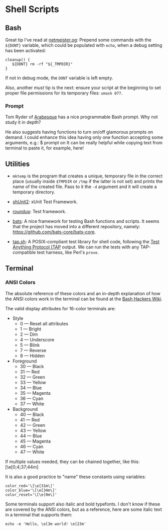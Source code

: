Shell Scripts
=============

## Bash

Great tip I've read at [netmeister.og](http://www.netmeister.org/rtfmsh/370971886509121536.html):
Prepend some commands with the `${DONT}` variable, which could be populated with `echo`, when a
debug setting has been activated:

    cleanup() {
       ${DONT} rm -rf "${_TMPDIR}"
    }

If not in debug mode, the `DONT` variable is left empty.

Also, another *must* tip is the next:  ensure your script at the beginning to set proper file
permissions for its temporary files: `umask 077`.

### Prompt

Tom Ryder of [Arabesque](http://www.sanctum.geek.nz/) has a nice programmable Bash prompt.
Why not study it in depth?

He also suggests having functions to turn on/off glamorous prompts on demand.
I could enhance this idea having only one function accepting some arguments, e.g.:
    $ prompt on
It can be really helpful while copying text from terminal to paste it, for example, here!


## Utilities

 - `mktemp` is the program that creates a unique, temporary file in the correct
   place (usually inside `$TMPDIR` or `/tmp` if the latter is not set) and prints
   the name of the created file.  Pass to it the `-d` argument and it will create
   a temporary directory.

 - [shUnit2](https://github.com/kward/shunit2):
   xUnit Test Framework.
 - [roundup](https://bmizerany.github.io/roundup/):
   Test framework.
 - [bats](https://github.com/sstephenson/bats):
   A nice framework for testing Bash functions and scripts.
   It seems that the project has moved into a different repository, namely:
   <https://github.com/bats-core/bats-core>.
 - [tap.sh](https://github.com/dnmfarrell/tap.sh):
   A POSIX-compliant test library for shell code, following the
   [Test Anything Protocol (TAP](https://testanything.org/) output.
   We can run the tests with any TAP-compatible test harness, like Perl's
   `prove`.


## Terminal

### ANSI Colors

The absolute reference of these colors and an in-depth explanation of how the
ANSI colors work in the terminal can be found at the
[Bash Hackers Wiki](http://wiki.bash-hackers.org/scripting/terminalcodes).

The valid display attributes for 16-color terminals are:

 - Style
   * 0 — Reset all attributes
   * 1 — Bright
   * 2 — Dim
   * 4 — Underscore
   * 5 — Blink
   * 7 — Reverse
   * 8 — Hidden
 - Foreground
   * 30 — Black
   * 31 — Red
   * 32 — Green
   * 33 — Yellow
   * 34 — Blue
   * 35 — Magenta
   * 36 — Cyan
   * 37 — White
 - Background
   * 40 — Black
   * 41 — Red
   * 42 — Green
   * 43 — Yellow
   * 44 — Blue
   * 45 — Magenta
   * 46 — Cyan
   * 47 — White

If multiple values needed, they can be chained together, like this:
    \[\e[0;4;37;44m\]

It is also a good practice to "name" these constants using variables:

    color_red='\[\e[31m\]'
    color_blue='\[\e[34m\]'
    color_reset='\[\e[0m\]'

Some terminals support also italic and bold typefonts.  I don't know if these
are covered by the ANSI colors, but as a reference, here are some italic text in
a terminal that supports them:

    echo -e 'Hello, \e[3m world! \e[23m'
